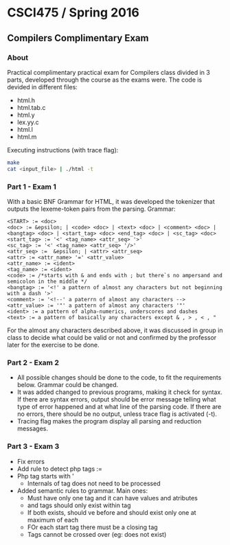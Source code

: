 # CSCI475 / Spring 2016
## Compilers Complimentary Exam
 
### About
Practical complimentary practical exam for Compilers class divided in 3 parts, developed through the course as the exams were.
The code is devided in different files:
* html.h
* html.tab.c
* html.y
* lex.yy.c
* html.l
* html.m

Executing instructions (with trace flag):
```sh
make
cat <input_file> | ./html -t
```

### Part 1 - Exam 1
With a basic BNF Grammar for HTML, it was developed the tokenizer that outputs the lexeme-token pairs from the parsing.
Grammar: 

```
<START> := <doc>
<doc> := &epsilon; | <code> <doc> | <text> <doc> | <comment> <doc> | <bangtag> <doc> | <start_tag> <doc> <end_tag> <doc> | <sc_tag> <doc>
<start_tag> := '<' <tag_name> <attr_seq> '>'
<sc_tag> := '<' <tag_name> <attr_seq> '/>'
<attr_seq> :=  &epsilon; | <attr> <attr_seq>
<attr> := <attr_name> '=' <attr_value>
<attr_name> := <ident>
<tag_name> := <ident>
<code> := /*starts with & and ends with ; but there`s no ampersand and semicolon in the middle */
<bangtag> := '<!' a pattern of almost any characters but not beginning with a dash '>'
<comment> := '<!--' a paterrn of almost any characters -->
<attr_value> := '"' a pattern of almost any characters '"'
<ident> := a pattern of alpha-numerics, underscores and dashes
<text> := a pattern of basically any characters except & , > , < , "
```
For the almost any characters described above, it was discussed in group in class to decide what could be valid or not and confirmed by the professor later for the exercise to be done.

### Part 2 - Exam 2
* All possible changes should be done to the code, to fit the requirements below. Grammar could be changed.
* It was added changed to previous programs, making it check for syntax. If there are syntax errors, output should be error message telling what type of error happened and at what line of the parsing code. If there are no errors, there should be no output, unless trace flag is activated (-t).
* Tracing flag makes the program display all parsing and reduction messages. 

### Part 3 - Exam 3
* Fix errors
* Add rule to detect php tags
    <doc> := <PHP> <doc>
* Php tag starts with '<?php' and eds with ?> 
    * Internals of tag does not need to be processed
* Added semantic rules to grammar. Main ones:
    * Must have only one <html> tag and it can have values and atributes
    * <body> and <head> tags should only exist within <html> tag
    * If both exists, <head> should ve before <body> and should exist only one at maximum of each
    * FOr each start tag there must be a closing tag
    * Tags cannot be crossed over (eg: <a><b></a></b> does not exist)


